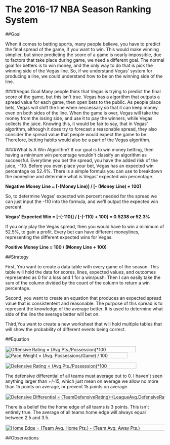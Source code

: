 # The 2016-17 NBA Season Ranking System</br>
##Goal

When it comes to betting sports, many people believe, you have to predict the final spread of the game, if you want to win. This would make winning simplier, but since predicting the score of a game is nearly impossible, due to factors that take place during game, we need a different goal. The normal goal for betters is to win money, and the only way to do that is pick the winning side of the Vegas line. So, if we understand Vegas' system for producing a line, we could understand how to be on the winning side of the line.

####Vegas Goal
Many people think that Vegas is trying to predict the final score of the game, but this isn't true. Vegas has a algorithm that outputs a spread value for each game, then open bets to the public. As people place bets, Vegas will shift the line when neccessary so that it can keep money even on both sides of the line. When the game is over, Vegas will take the money from the losing side, and use it to pay the winners, while Vegas collects the juice. Knowing this, it would be fair to say, that in Vegas' algorithm, although it does try to forecast a reasonable spread, they also consider the spread value that people would expect the game to be. Therefore, betting habits would also be a part of the Vegas algorithm.

####What Is A Win Algorithm?
If our goal is to win money betting, then having a minimum win percentage wouldn't classify an algorithm as successful. Everytime you bet the spread, you have the added risk of the juice, -110. Before you even place your bet, Vegas has an expected win percentage os 52.4%. There is a simple formula you can use to breakdown the moneyline and determine what is Vegas' expected win percentage.

<strong>Negative Money Line = [-(Money Line)] / [- (Money Line) + 100]</strong></br>

So, to determine Vegas' expected win percent needed for the spread we can just input the -110 into the formula, and we'll output the expected win percent.</br>

<strong>Vegas' Expected Win = [-(-110)] / [-(-110) + 100] = 0.5238 or 52.3%</strong></br>

If you only play the Vegas spread, then you would have to win a minimum of 52.5%, to gain a profit. Every bet can have different moneylines, representing the different expected wins for Vegas.</br>

<strong>Positive Money Line = 100 / (Money Line + 100)</strong></br>

##Strategy

First, You want to create a data table with every game of the season. This table will hold the data for scores, lines, expected values, and outcomes represented as 0 for a loss and 1 for a win/push. Then I can easily take the sum of the column divided by the count of the column to return a win percentage.</br>

Second, you want to create an equation that produces an expected spread value that is consistentent and reasonable. The purpose of this spread is to represent the knowledge of the average better. It is used to determine what side of the line the average better will bet on.</br>

Third,You want to create a new worksheet that will hold multiple tables that will show the probability of different events being correct.

##Equation

<!-- Offensive Rating -->

<img src="http://www.sciweavers.org/tex2img.php?eq=Offensive%20Rating%20%3D%20%28Avg.Pts.%2FPossession%29%2A100&bc=White&fc=Black&im=jpg&fs=12&ff=arev&edit=0" align="center" border="0" alt="Offensive Rating = (Avg.Pts./Possession)*100" width="412" height="19" />

<!-- Pace -->

<img src="http://www.sciweavers.org/tex2img.php?eq=Pace%20Weight%20%3D%20%28Avg.%20Possessions%2FGame%29%20%2F%20100&bc=White&fc=Black&im=jpg&fs=12&ff=arev&edit=0" align="center" border="0" alt="Pace Weight = (Avg. Possessions/Game) / 100" width="386" height="19" />

<!-- Defensive Rating -->

<img src="http://www.sciweavers.org/tex2img.php?eq=Defensive%20Rating%20%3D%20%28Avg.Pts.%2FPossession%29%2A100&bc=White&fc=Black&im=jpg&fs=12&ff=arev&edit=0" align="center" border="0" alt="Defensive Rating = (Avg.Pts./Possession)*100" width="414" height="19" /></br>

The defensive differential of all teams must average out to 0. I haven't seen anything larger than +/-15, which just mean on average we allow no more than 15 points on average, or prevent 15 points on average.</br>

<img src="http://www.sciweavers.org/tex2img.php?eq=Defensive%20Differential%20%3D%20%28TeamDefensiveRating%29-%28LeagueAvg.DefensiveRating%29&bc=White&fc=Black&im=jpg&fs=12&ff=arev&edit=0" align="center" border="0" alt="Defensive Differential = (TeamDefensiveRating)-(LeagueAvg.DefensiveRating)" width="712" height="19" />

<!-- Home Edge -->

There is a belief the the home edge of all teams is 3 points. This isn't entirely true. The average of all teams home edge will always equal between 2.5 and 3.5.</br>

<img src="http://www.sciweavers.org/tex2img.php?eq=Home%20Edge%20%3D%20%28Team%20Avg.%20Home%20Pts.%29%20-%20%28Team%20Avg.%20Away%20Pts.%29&bc=White&fc=Black&im=jpg&fs=12&ff=arev&edit=0" align="center" border="0" alt="Home Edge = (Team Avg. Home Pts.) - (Team Avg. Away Pts.)" width="508" height="19" />

<!-- Strength of Schedule -->

<!-- Team Rating -->

##Observations
